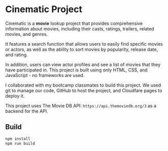 # Cinematic Project

Cinematic is a **movie** lookup project that provides comprehensive information about movies,
including their casts, ratings, trailers, related movies, and genres.

It features a search function that allows users to easily find specific movies or actors,
as well as the ability to sort movies by popularity, release date, and rating.

In addition, users can view actor profiles and see a list of movies that they have participated in.
This project is built using only HTML, CSS, and JavaScript - no frameworks are used.

I collaborated with my bootcamp classmates to build this project. We used git to manage our code, GitHub to host the project, and Cloudfare pages to deploy it.

This project uses The Movie DB API: `https://api.themoviedb.org/3` as a backend for the API.

## Build

```bash
npm install
npm run build
```

